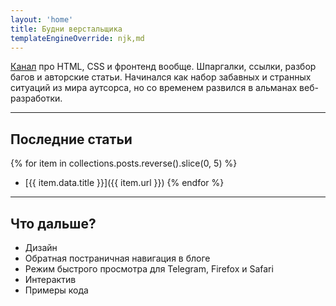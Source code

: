 ```yaml
---
layout: 'home'
title: Будни верстальщика
templateEngineOverride: njk,md
---
```


[Канал](https://t.me/htmlshit) про HTML, CSS и фронтенд вообще. Шпаргалки, ссылки, разбор багов и авторские статьи. Начинался как набор забавных и странных ситуаций из мира аутсорса, но со временем развился в альманах веб-разработки.

---

## Последние статьи

{% for item in collections.posts.reverse().slice(0, 5) %}
- [{{ item.data.title }}]({{ item.url }})
{% endfor %}

---

## Что дальше?

- Дизайн
- Обратная постраничная навигация в блоге
- Режим быстрого просмотра для Telegram, Firefox и Safari
- Интерактив
- Примеры кода
